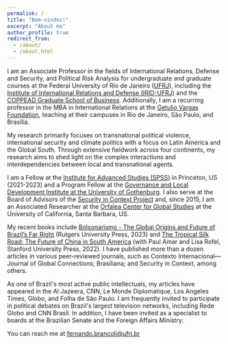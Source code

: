 ```yaml
---
permalink: /
title: "Bem-vindos!"
excerpt: "About me"
author_profile: true
redirect_from: 
  - /about/
  - /about.html
---
```



I am an Associate Professor in the fields of International Relations, Defense and Security, and Political Risk Analysis for undergraduate and graduate courses at the Federal University of Rio de Janeiro ([UFRJ](https://ufrj.br/)), including the [Institute of International Relations and Defense (IRID-UFRJ)](https://irid.ufrj.br/) and the [COPPEAD Graduate School of Business](https://www.coppead.ufrj.br/en/). Additionally, I am a recurring professor in the MBA in International Relations at the [Getulio Vargas Foundation](https://fgv.br/mba/ri), teaching at their campuses in Rio de Janeiro, São Paulo, and Brasília. 

My research primarily focuses on transnational political violence, international security and climate politics with a focus on Latin America and the Global South. Through extensive fieldwork across four continents, my research aims to shed light on the complex interactions and interdependencies between local and transnational agents. 

I am  a Fellow at the [Institute for Advanced Studies (SPSS)](https://www.ias.edu/ideas/2022/fernando-brancoli-fellow-summer-program-social-science) in Princeton, US (2021-2023) and a Program Fellow  at the [Governance and Local Development Institute at the University of Gothenburg](https://gld.gu.se/en/about-gld/our-mission/https://gld.gu.se/en/about-gld/network-of-scholars/programme-fellows-2024/fernando-brancoli/). I also serve at the Board of Advisors of the [Security in Context Project](https://www.securityincontext.org/team/fernando-brancoli) and, since 2015, I am an Associated Researcher at the [Orfalea Center for Global Studies](https://secure.lsit.ucsb.edu/gisp/d7_orfalea-2/people/fernando-brancoli) at the University of California, Santa Barbara, US. 

My recent books include [Bolsonarismo - The Global Origins and Future of Brazil’s Far Right](https://www.rutgersuniversitypress.org/bolsonarismo/9781978838550/) (Rutgers University Press, 2023) and [The Tropical Silk Road: The Future of China in South America](https://www.sup.org/books/title/?id=34134) (with Paul Amar and Lisa Rofel, Stanford University Press, 2022). I have published more than a dozen articles in various peer-reviewed journals, such as Contexto Internacional—Journal of Global Connections; Brasiliana; and Security in Context, among others.

As one of Brazil's most active public intellectuals, my articles have appeared in the Al Jazeera, CNN, Le Monde Diplomatique, Los Angeles Times, Globo, and Folha de São Paulo. I am frequently invited to participate in political debates on Brazil's largest television networks, including Rede Globo and CNN Brasil. In addition, I have been invited as a specialist to boards at the Brazilian Senate and the Foreign Affairs Ministry.

You can reach me at fernando.brancoli@ufrj.br

